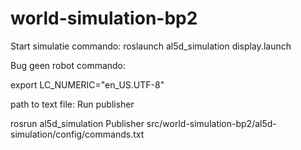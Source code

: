# world-simulation-bp2

Start simulatie commando:
roslaunch al5d_simulation display.launch 

Bug geen robot commando: 

export LC_NUMERIC="en_US.UTF-8"



path to text file: 
Run publisher

rosrun al5d_simulation Publisher src/world-simulation-bp2/al5d-simulation/config/commands.txt

